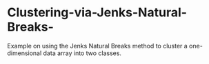 # Clustering-via-Jenks-Natural-Breaks-
Example on using the Jenks Natural Breaks method to cluster a one-dimensional data array into two classes.
